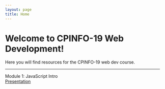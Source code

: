 ```yaml
---
layout: page
title: Home
---
```


<div class="jumbotron">
  <h1 class="display-3">Welcome to CPINFO-19 Web Development!</h1>
  <p class="lead">Here you will find resources for the CPINFO-19 web dev course.</p>
</div>

<hr class="my-4">


<div class="card">
  <div class="card-header">
    Module 1: JavaScript Intro
  </div>
  <div class="card-body">
    <!-- <h5 class="card-title">Special title treatment</h5>
    <p class="card-text">With supporting text below as a natural lead-in to additional content.</p> -->
    <a href="welcome.html" class="btn btn-primary">Presentation</a>
  </div>
</div>

